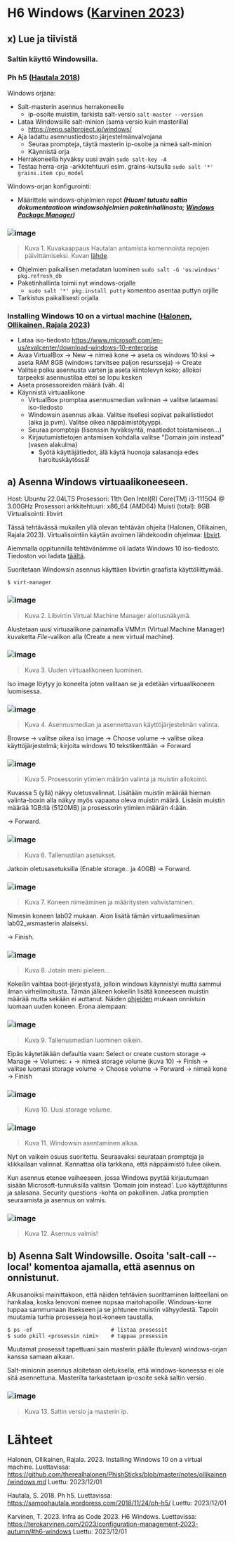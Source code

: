 # H6 Windows ([Karvinen 2023](https://terokarvinen.com/2023/configuration-management-2023-autumn/#h6-windows))

## x) Lue ja tiivistä

### Saltin käyttö Windowsilla.

### Ph h5 ([Hautala 2018](https://sampohautala.wordpress.com/2018/11/24/ph-h5/))

Windows orjana:

- Salt-masterin asennus herrakoneelle
    - ip-osoite muistiin, tarkista salt-versio `salt-master --version`
- Lataa Windowsille salt-minion (sama versio kuin masterilla)
    - https://repo.saltproject.io/windows/
- Aja ladattu asennustiedosto järjestelmänvalvojana
    - Seuraa prompteja, täytä masterin ip-osoite ja nimeä salt-minion
    - Käynnistä orja
- Herrakoneella hyväksy uusi avain `sudo salt-key -A`
- Testaa herra-orja -arkkitehtuuri esim. grains-kutsulla `sudo salt '*' grains.item cpu_model`

Windows-orjan konfigurointi:

- Määrittele windows-ohjelmien repot ***(Huom! tutustu saltin dokumentaatioon windowsohjelmien paketinhallinasta; [Windows Package Manager](https://sampohautala.wordpress.com/2018/11/24/ph-h5/))***

### ![image](https://github.com/RenneJ/hh-palvelinten-hallinta/assets/97522117/796e79e9-9fb1-40c9-bd2c-b3d96bdada47)

> Kuva 1. Kuvakaappaus Hautalan antamista komennoista repojen päivittämiseksi. Kuvan [lähde](https://sampohautala.wordpress.com/2018/11/24/ph-h5/).

- Ohjelmien paikallisen metadatan luominen `sudo salt -G 'os:windows' pkg.refresh_db`
- Paketinhallinta toimii nyt windows-orjalle
    - `sudo salt '*' pkg.install putty` komentoo asentaa puttyn orjille
- Tarkistus paikallisesti orjalla

### Installing Windows 10 on a virtual machine ([Halonen, Ollikainen, Rajala 2023](https://github.com/therealhalonen/PhishSticks/blob/master/notes/ollikainen/windows.md))

- Lataa iso-tiedosto https://www.microsoft.com/en-us/evalcenter/download-windows-10-enterprise 
- Avaa VirtualBox -> New -> nimeä kone -> aseta os windows 10:ksi -> aseta RAM 8GB (windows tarvitsee paljon resursseja) -> Create
- Valitse polku asennusta varten ja aseta kiintolevyn koko; allokoi tarpeeksi asennustilaa ettei se lopu kesken
- Aseta prosessoreiden määrä (väh. 4)
- Käynnistä virtuaalikone
    - VirtualBox promptaa asennusmedian valinnan -> valitse lataamasi iso-tiedosto
    - Windowsin asennus alkaa. Valitse itsellesi sopivat paikallistiedot (aika ja pvm). Valitse oikea näppäimistötyyppi.
    - Seuraa prompteja (lisenssin hyväksyntä, maatiedot toistamiseen...)
    - Kirjautumistietojen antamisen kohdalla valitse "Domain join instead" (vasen alakulma)
        - Syötä käyttäjätiedot, älä käytä huonoja salasanoja edes haroituskäytössä!

## a) Asenna Windows virtuaalikoneeseen.

Host: Ubuntu 22.04LTS
Prosessori: 11th Gen Intel(R) Core(TM) i3-1115G4 @ 3.00GHz
Prosessori arkkitehtuuri: x86_64 (AMD64)
Muisti (total): 8GB
Virtualisointi: libvirt

Tässä tehtävässä mukailen yllä olevan tehtävän ohjeita (Halonen, Ollikainen, Rajala 2023). Virtualisointiin käytän avoimen lähdekoodin ohjelmaa: [libvirt](https://libvirt.org/index.html).

Aiemmalla oppitunnilla tehtävänämme oli ladata Windows 10 iso-tiedosto. Tiedoston voi ladata [täältä](https://www.microsoft.com/en-us/evalcenter/download-windows-10-enterprise).

Suoritetaan Windowsin asennus käyttäen libvirtin graafista käyttöliittymää.

    $ virt-manager

### ![image](https://github.com/RenneJ/hh-palvelinten-hallinta/assets/97522117/ca0011b6-d0ce-4acc-a2f6-5f65fc646d8d)

> Kuva 2. Libvirtin Virtual Machine Manager aloitusnäkymä.

Alustetaan uusi virtuaalikone painamalla  VMM:n (Virtual Machine Manager) kuvaketta *File*-valikon alla (Create a new virtual machine).

### ![image](https://github.com/RenneJ/hh-palvelinten-hallinta/assets/97522117/21537259-4634-4a45-9366-6857517c6905)

> Kuva 3. Uuden virtuaalikoneen luominen.

Iso image löytyy jo koneelta joten valitaan se ja edetään virtuaalikoneen luomisessa.

### ![image](https://github.com/RenneJ/hh-palvelinten-hallinta/assets/97522117/5d9a842c-b314-470f-bba3-1b3973c68310)

> Kuva 4. Asennusmedian ja asennettavan käyttöjärjestelmän valinta.

Browse -> valitse oikea iso image -> Choose volume -> valitse oikea käyttöjärjestelmä; kirjoita windows 10 tekstikenttään -> Forward

### ![image](https://github.com/RenneJ/hh-palvelinten-hallinta/assets/97522117/c09cbbcc-9331-4bae-8c27-2af2daf8b35b)

> Kuva 5. Prosessorin ytimien määrän valinta ja muistin allokointi.

Kuvassa 5 (yllä) näkyy oletusvalinnat. Lisätään muistin määrää hieman valinta-boxin alla näkyy myös vapaana oleva muistin määrä. Lisäsin muistin määrää 1GB:llä (5120MB) ja prosessorin ytimien määrän 4:ään.

-> Forward.

### ![image](https://github.com/RenneJ/hh-palvelinten-hallinta/assets/97522117/205ee09b-8212-4e4d-912e-f14f32412ad3)

> Kuva 6. Tallenustilan asetukset.

Jatkoin oletusasetuksilla (Enable storage.. ja 40GB) -> Forward.

### ![image](https://github.com/RenneJ/hh-palvelinten-hallinta/assets/97522117/cc12a513-72c6-4639-8007-3dc88d5b2599)

> Kuva 7. Koneen nimeäminen ja määritysten vahvistaminen.

Nimesin koneen lab02 mukaan. Aion lisätä tämän virtuaalimasiinan lab02_wsmasterin alaiseksi.

-> Finish.

### ![image](https://github.com/RenneJ/hh-palvelinten-hallinta/assets/97522117/ebc94770-1fc3-423e-9365-cddcef597867)

> Kuva 8. Jotain meni pieleen...

Kokeilin vaihtaa boot-järjestystä, jolloin windows käynnistyi mutta sammui ilman virheilmoitusta. Tämän jälkeen kokeilin lisätä koneeseen muistin määrää mutta sekään ei auttanut. Näiden [ohjeiden](https://raphtlw.medium.com/how-to-set-up-a-kvm-qemu-windows-10-vm-ca1789411760) mukaan onnistuin luomaan uuden koneen. Erona aiempaan:

### ![image](https://github.com/RenneJ/hh-palvelinten-hallinta/assets/97522117/03ae3537-3c1b-41e9-8d89-92c8773725d4)

> Kuva 9. Tallenusmedian luominen oikein.

Eipäs käytetäkään defaultia vaan: Select or create custom storage -> Manage -> Volumes: + -> nimeä storage volume (kuva 10) -> Finish -> valitse luomasi storage volume -> Choose volume -> Forward -> nimeä kone -> Finish

### ![image](https://github.com/RenneJ/hh-palvelinten-hallinta/assets/97522117/cb9950cb-e3e6-48b5-b41a-18d219ec9db7)

> Kuva 10. Uusi storage volume.

### ![image](https://github.com/RenneJ/hh-palvelinten-hallinta/assets/97522117/5023bca7-d2ba-450c-a466-0f5b31c964eb)
 
> Kuva 11. Windowsin asentaminen alkaa.

Nyt on vaikein osuus suoritettu. Seuraavaksi seurataan prompteja ja klikkailaan valinnat. Kannattaa olla tarkkana, että näppäimistö tulee oikein.

Kun asennus etenee vaiheeseen, jossa Windows pyytää kirjautumaan sisään Microsoft-tunnuksilla valitsin 'Domain join instead'. Luo käyttäjätunns ja salasana. Security questions -kohta on pakollinen. Jatka promptien seuraamista ja asennus on valmis.

### ![image](https://github.com/RenneJ/hh-palvelinten-hallinta/assets/97522117/d5997716-bf0b-45dd-b650-7b4dd8b48cc5)

> Kuva 12. Asennus valmis!

## b) Asenna Salt Windowsille. Osoita 'salt-call --local' komentoa ajamalla, että asennus on onnistunut.

Alkusanoiksi mainittakoon, että näiden tehtävien suorittaminen laitteellani on hankalaa, koska lenovoni menee nopsaa maitohapoille. Windows-kone tuppaa sammumaan itsekseen ja se johtunee muistin vähyydestä. Tapoin muutamia turhia prosesseja host-koneen taustalla.

    $ ps -ef                         # listaa prosessit
    $ sudo pkill <prosessin nimi>    # tappaa prosessin

Muutamat prosessit tapettuani sain masterin päälle (tulevan) windows-orjan kanssa samaan aikaan.

Salt-minionin asennus aloitetaan oletuksella, että windows-koneessa ei ole sitä asennettuna. Masterilta tarkastetaan ip-osoite sekä saltin versio.

### ![image](https://github.com/RenneJ/hh-palvelinten-hallinta/assets/97522117/e466159a-39f6-4ff0-b9a0-f34ee6c4ee4a)

> Kuva 13. Saltin versio ja masterin ip.

# Lähteet

Halonen, Ollikainen, Rajala. 2023. Installing Windows 10 on a virtual machine. Luettavissa: https://github.com/therealhalonen/PhishSticks/blob/master/notes/ollikainen/windows.md Luettu: 2023/12/01

Hautala, S. 2018. Ph h5. Luettavissa: https://sampohautala.wordpress.com/2018/11/24/ph-h5/ Luettu: 2023/12/01

Karvinen, T. 2023. Infra as Code 2023. H6 Windows. Luettavissa: https://terokarvinen.com/2023/configuration-management-2023-autumn/#h6-windows Luettu: 2023/12/01
